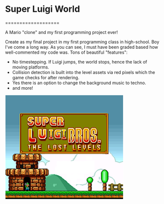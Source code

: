 # Super Luigi World
===================

A Mario "clone" and my first programming project ever! 

Create as my final project in my first programming class in high-school. Boy I've come a long way. As you can see, I must have been graded based how well-commented my code was. Tons of beautiful "features":
 - No timestepping. If Luigi jumps, the world stops, hence the lack of moving platforms.
 - Collision detection is built into the level assets via red pixels which the game checks for after rendering.
 - Yes there is an option to change the background music to techno.
 - and more!

![title_screen](https://github.com/orglofch/super-luigi-world/blob/main/title_screen.bmp)
